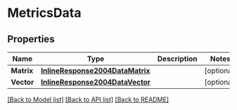 # MetricsData

## Properties

Name | Type | Description | Notes
------------ | ------------- | ------------- | -------------
**Matrix** | [**InlineResponse2004DataMatrix**](inline_response_200_4_data_matrix.md) |  | [optional] 
**Vector** | [**InlineResponse2004DataVector**](inline_response_200_4_data_vector.md) |  | [optional] 

[[Back to Model list]](../README.md#documentation-for-models) [[Back to API list]](../README.md#documentation-for-api-endpoints) [[Back to README]](../README.md)


